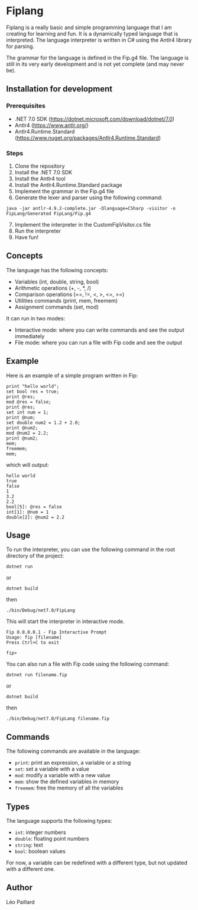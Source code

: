 # Fiplang

Fiplang is a really basic and simple programming language that I am creating for learning and fun. 
It is a dynamically typed language that is interpreted.
The language interpreter is written in C# using the Antlr4 library for parsing.

The grammar for the language is defined in the Fip.g4 file. The language is still in its very early development and is not yet complete (and may never be).

## Installation for development

### Prerequisites

- .NET 7.0 SDK (https://dotnet.microsoft.com/download/dotnet/7.0)
- Antlr4 (https://www.antlr.org/)
- Antlr4.Runtime.Standard (https://www.nuget.org/packages/Antlr4.Runtime.Standard)

### Steps

1. Clone the repository
2. Install the .NET 7.0 SDK
3. Install the Antlr4 tool
4. Install the Antlr4.Runtime.Standard package
5. Implement the grammar in the Fip.g4 file
6. Generate the lexer and parser using the following command:
```shell
java -jar antlr-4.9.2-complete.jar -Dlanguage=CSharp -visitor -o FipLang/Generated FipLang/Fip.g4
```
7. Implement the interpreter in the CustomFipVisitor.cs file
8. Run the interpreter
9. Have fun!

## Concepts

The language has the following concepts:

- Variables (int, double, string, bool) 
- Arithmetic operations (+, -, *, /)
- Comparison operations (==, !=, <, >, <=, >=)
- Utilities commands (print, mem, freemem)
- Assignment commands (set, mod)

It can run in two modes:

- Interactive mode: where you can write commands and see the output immediately
- File mode: where you can run a file with Fip code and see the output

## Example

Here is an example of a simple program written in Fip:

```
print "hello world";
set bool res = true;
print @res;
mod @res = false;
print @res;
set int num = 1;
print @num;
set double num2 = 1.2 + 2.0;
print @num2;
mod @num2 = 2.2;
print @num2;
mem;
freemem;
mem;
```

which will output:

```
hello world
true
false
1
3.2
2.2
bool[5]: @res = false
int[1]: @num = 1
double[2]: @num2 = 2.2
```

## Usage

To run the interpreter, you can use the following command in the root directory of the project:

```shell
dotnet run
```

or

```shell
dotnet build
```

then

```shell
./bin/Debug/net7.0/FipLang
```

This will start the interpreter in interactive mode. 

```
Fip 0.0.0.0.1 - Fip Interactive Prompt
Usage: fip [filename]
Press Ctrl+C to exit

fip> 
```

You can also run a file with Fip code using the following command:

```shell
dotnet run filename.fip
```

or

```shell
dotnet build
```

then

```shell
./bin/Debug/net7.0/FipLang filename.fip
```

## Commands

The following commands are available in the language:

- `print`: print an expression, a variable or a string
- `set`: set a variable with a value
- `mod`: modify a variable with a new value
- `mem`: show the defined variables in memory
- `freemem`: free the memory of all the variables

## Types

The language supports the following types:

- `int`: integer numbers
- `double`: floating point numbers
- `string`: text
- `bool`: boolean values

For now, a variable can be redefined with a different type, but not updated with a different one.

## Author

Léo Paillard